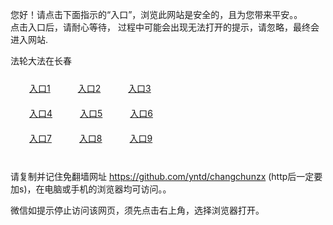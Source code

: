 您好！请点击下面指示的“入口”，浏览此网站是安全的，且为您带来平安。。 <br/>
点击入口后，请耐心等待， 过程中可能会出现无法打开的提示，请忽略，最终会进入网站. </br>

法轮大法在长春<br/>
<div style="padding:10px"><a style="margin:20px" target="_blank" href="https://d327hqvtf8oq03.cloudfront.net/2Qpsp?bjspzxg" id="ccLink1" rel="nofollow">入口1</a> <a target="_blank" style="margin:20px" href="https://d1scakw9zoobpz.cloudfront.net/2Qpsp?znpdo" id="ccLink2" rel="nofollow">入口2</a> <a style="margin:20px" target="_blank" href="https://d15q9ws82d9kyl.cloudfront.net/2Qpsp?vgnrbws" id="ccLink3" rel="nofollow">入口3</a></div>

<div style="padding:10px" ><a style="margin:20px" target="_blank" href="https://d327hqvtf8oq03.cloudfront.net/2Qpsp?bjspzxg" id="ccLink4" rel="nofollow">入口4</a> <a style="margin:20px" href="https://d1scakw9zoobpz.cloudfront.net/2Qpsp?znpdo" target="_blank" id="ccLink5" rel="nofollow">入口5</a> <a style="margin:20px" href="https://d15q9ws82d9kyl.cloudfront.net/2Qpsp?vgnrbws" target="_blank" id="ccLink6" rel="nofollow">入口6</a></div>

<div style="padding:10px"><a style="margin:20px" target="_blank" href="https://d327hqvtf8oq03.cloudfront.net/2Qpsp?bjspzxg" id="ccLink7" rel="nofollow">入口7</a> <a style="margin:20px" href="https://d1scakw9zoobpz.cloudfront.net/2Qpsp?znpdo" target="_blank" id="ccLink8" rel="nofollow">入口8</a> <a style="margin:20px" target="_blank" href="https://d15q9ws82d9kyl.cloudfront.net/2Qpsp?vgnrbws" id="ccLink9" rel="nofollow">入口9</a></div>

<br/>



请复制并记住免翻墙网址 https://github.com/yntd/changchunzx (http后一定要加s)，在电脑或手机的浏览器均可访问。。<br/>

微信如提示停止访问该网页，须先点击右上角，选择浏览器打开。
